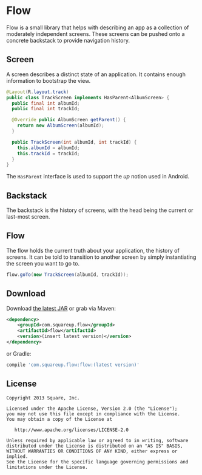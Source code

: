 # Flow

Flow is a small library that helps with describing an app as a collection of moderately independent screens. These screens can be pushed onto a concrete backstack to provide navigation history.

## Screen

A screen describes a distinct state of an application. It contains enough information to bootstrap the view.

```java
@Layout(R.layout.track)
public class TrackScreen implements HasParent<AlbumScreen> {
  public final int albumId;
  public final int trackId;

  @Override public AlbumScreen getParent() {
    return new AlbumScreen(albumId);
  }

  public TrackScreen(int albumId, int trackId) {
    this.albumId = albumId;
    this.trackId = trackId;
  }
}
```

The `HasParent` interface is used to support the *up* notion used in Android.

## Backstack

The backstack is the history of screens, with the head being the current or last-most screen.

## Flow

The flow holds the current truth about your application, the history of screens. It can be told to transition to another screen by simply instantiating the screen you want to go to.

```java
flow.goTo(new TrackScreen(albumId, trackId));
```



Download
--------

Download [the latest JAR][1] or grab via Maven:

```xml
<dependency>
    <groupId>com.squareup.flow</groupId>
    <artifactId>flow</artifactId>
    <version>(insert latest version)</version>
</dependency>
```
or Gradle:
```groovy
compile 'com.squareup.flow:flow:(latest version)'
```



License
--------

    Copyright 2013 Square, Inc.

    Licensed under the Apache License, Version 2.0 (the "License");
    you may not use this file except in compliance with the License.
    You may obtain a copy of the License at

       http://www.apache.org/licenses/LICENSE-2.0

    Unless required by applicable law or agreed to in writing, software
    distributed under the License is distributed on an "AS IS" BASIS,
    WITHOUT WARRANTIES OR CONDITIONS OF ANY KIND, either express or implied.
    See the License for the specific language governing permissions and
    limitations under the License.




 [1]: http://repository.sonatype.org/service/local/artifact/maven/redirect?r=central-proxy&g=com.squareup.flow&a=flow&v=LATEST
